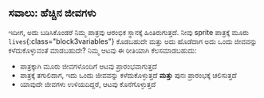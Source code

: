 ## ಸವಾಲು: ಹೆಚ್ಚಿನ ಜೀವಗಳು

ಇದೀಗ, ಅದು ಬಡಿಸಿಕೊಂಡರೆ ನಿಮ್ಮ ಪಾತ್ರವು ಆರಂಭಿಕ ಸ್ಥಾನಕ್ಕೆ ಹಿಂತಿರುಗುತ್ತದೆ. ನೀವು sprite ಪಾತ್ರಕ್ಕೆ ಮೂರು `lives`{:class="block3variables"} ಕೊಡಬಹುದೇ ಮತ್ತು ಅದು ಹೊಡೆದಾಗ ಅದು ಒಂದು ಜೀವವನ್ನು ಕಳೆದುಕೊಳ್ಳುವಂತೆ ಮಾಡಬಹುದೇ? ನಿಮ್ಮ ಆಟವು ಈ ರೀತಿಯಾಗಿ ಕೆಲಸಮಾಡಬಹುದು:

+ ಪಾತ್ರಕ್ಕಾಗಿ ಮೂರು ಜೀವಗಳೊಂದಿಗೆ ಆಟವು ಪ್ರಾರಂಭವಾಗುತ್ತದೆ
+ ಪಾತ್ರಕ್ಕೆ ತಗುಲಿದಾಗ, ಇದು ಒಂದು ಜೀವವನ್ನು ಕಳೆದುಕೊಳ್ಳುತ್ತದೆ **ಮತ್ತು** ಪುನಃ ಪ್ರಾರಂಭಕ್ಕೆ ಚಲಿಸುತ್ತದೆ
+ ಯಾವುದೇ ಜೀವಗಳು ಉಳಿಯದಿದ್ದರೆ, ಆಟವು ಕೊನೆಗೊಳ್ಳುತ್ತದೆ